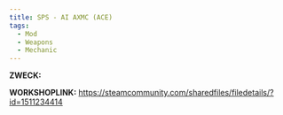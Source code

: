 ```yaml
---
title: SPS - AI AXMC (ACE)
tags:
  - Mod
  - Weapons
  - Mechanic
---
```

**ZWECK:** 

**WORKSHOPLINK:** https://steamcommunity.com/sharedfiles/filedetails/?id=1511234414
 <script src="https://www.steamwidgets.net/api/resource/query?type=js&module=workshop&version=v1"></script>
<steam-workshop itemid="1511234414"></steam-workshop>